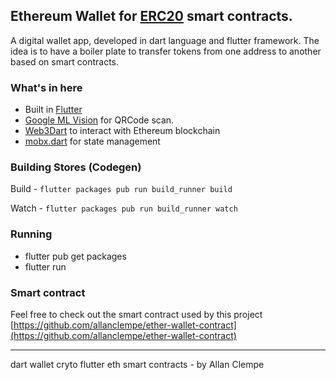 ## Ethereum Wallet for [ERC20](https://en.wikipedia.org/wiki/ERC-20) smart contracts.

A digital wallet app, developed in dart language and flutter framework. The idea is to have a boiler plate to transfer tokens from one address to another based on smart contracts.

### What's in here

- Built in [Flutter](https://flutter.dev/docs/get-started/install)
- [Google ML Vision](https://firebase.google.com/docs/ml-kit) for QRCode scan.
- [Web3Dart](https://github.com/simolus3/web3dart) to interact with Ethereum blockchain
- [mobx.dart](https://github.com/mobxjs/mobx.dart) for state management

### Building Stores (Codegen)

Build - `flutter packages pub run build_runner build`

Watch - `flutter packages pub run build_runner watch`

### Running

- flutter pub get packages
- flutter run

### Smart contract

Feel free to check out the smart contract used by this project [https://github.com/allanclempe/ether-wallet-contract](https://github.com/allanclempe/ether-wallet-contract)

---
dart wallet cryto flutter eth smart contracts - by Allan Clempe